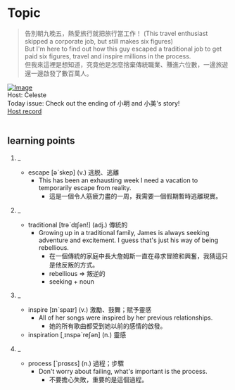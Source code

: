 # Topic

> 告別朝九晚五，熱愛旅行就把旅行當工作！ (This travel enthusiast skipped a corporate job, but still makes six figures) <br>
> But I'm here to find out how this guy escaped a traditional job to get paid six figures, travel and inspire millions in the process. <br>
> 但我來這裡是想知道，究竟他是怎麼捨棄傳統職業、賺進六位數，一邊旅遊還一邊啟發了數百萬人。 <br>

[![Image](https://cdn.voicetube.com/assets/thumbnails/-WhJmvSxM_U.jpg)](https://www.youtube.com/embed/-WhJmvSxM_U?rel=0&showinfo=0&cc_load_policy=0&controls=1&autoplay=1&iv_load_policy=3&playsinline=1&wmode=transparent&start=61&end=72&enablejsapi=1&origin=https://tw.voicetube.com&widgetid=1)<br>
Host: Celeste
<br>Today issue: Check out the ending of 小明 and 小美's story!
<br>
[Host record](https://cdn.voicetube.com/tmp/everyday_records/celeste.chen/3009.mp3)
<br><br>
## learning points
1. _
	* escape [əˋskep] (v.) 逃脱、逃離
        - This has been an exhausting week I need a vacation to temporarily escape from reality.
            + 這是一個令人筋疲力盡的一周，我需要一個假期暫時逃離現實。

2. _
	* traditional [trəˋdɪʃən!] (adj.) 傳統的
        - Growing up in a traditional family, James is always seeking adventure and excitement. I guess that's just his way of being rebellious.
            + 在一個傳統的家庭中長大詹姆斯一直在尋求冒險和興奮，我猜這只是他反叛的方式。
            + rebellious => 叛逆的
            + seeking + noun

3. _
	* inspire [ɪnˋspaɪr] (v.) 激勵、鼓舞；賦予靈感
        - All of her songs were inspired by her previous relationships.
            + 她的所有歌曲都受到她以前的感情的啟發。
	* inspiration [͵ɪnspəˋreʃən] (n.) 靈感

4. _
	* process [ˋprɑsɛs] (n.) 過程；步驟
        - Don't worry about failing, what's important is the process.
            + 不要擔心失敗，重要的是這個過程。
